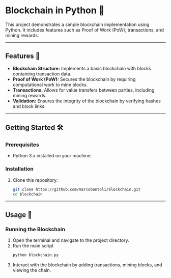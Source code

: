 # Blockchain in Python 🧱

This project demonstrates a simple blockchain implementation using Python. It includes features such as Proof of Work (PoW), transactions, and mining rewards.

---

## Features 🚀

- **Blockchain Structure:** Implements a basic blockchain with blocks containing transaction data.
- **Proof of Work (PoW):** Secures the blockchain by requiring computational work to mine blocks.
- **Transactions:** Allows for value transfers between parties, including mining rewards.
- **Validation:** Ensures the integrity of the blockchain by verifying hashes and block links.

---

## Getting Started 🛠️

### Prerequisites
- Python 3.x installed on your machine.

### Installation

1. Clone this repository:
   ```bash
   git clone https://github.com/marcobantoli/blockchain.git
   cd blockchain

---

## Usage 📜
### Running the Blockchain
1. Open the terminal and navigate to the project directory.
2. Run the main script
   ``` bash
   python blockchain.py
3. Interact with the blockchain by adding transactions, mining blocks, and viewing the chain.

